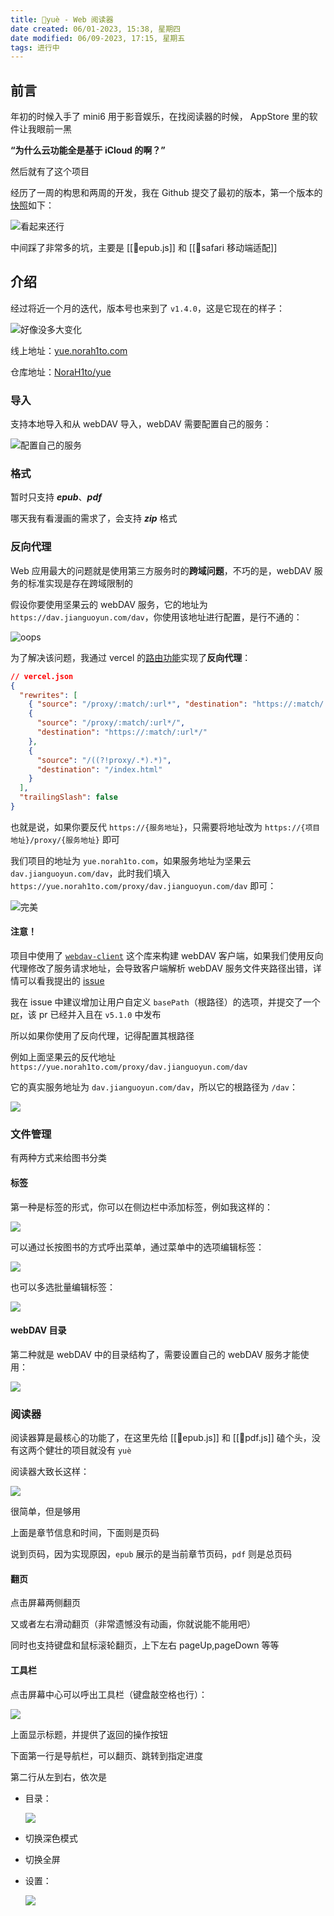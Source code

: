```yaml
---
title: 🤖yuè - Web 阅读器
date created: 06/01-2023, 15:38, 星期四
date modified: 06/09-2023, 17:15, 星期五
tags: 进行中
---
```


## 前言

年初的时候入手了 mini6 用于影音娱乐，在找阅读器的时候， AppStore 里的软件让我眼前一黑

**“为什么云功能全是基于 iCloud 的啊？”**

然后就有了这个项目

经历了一周的构思和两周的开发，我在 Github 提交了最初的版本，第一个版本的[快照](https://yue-7ifx3kij1-norah1to.vercel.app)如下：

![看起来还行](https://vercel-proxy.norah1to.com/proxy/raw.githubusercontent.com/NoraH1to/cdn/master/img/20230601155432.png)

中间踩了非常多的坑，主要是 [[🤖epub.js]] 和 [[🤖safari 移动端适配]]
## 介绍

经过将近一个月的迭代，版本号也来到了 `v1.4.0`，这是它现在的样子：

![好像没多大变化](https://vercel-proxy.norah1to.com/proxy/raw.githubusercontent.com/NoraH1to/cdn/master/img/20230601160459.png)

线上地址：[yue.norah1to.com](https://yue.norah1to.com)

仓库地址：[NoraH1to/yue](https://github.com/NoraH1to/yue)

### 导入

支持本地导入和从 webDAV 导入，webDAV 需要配置自己的服务：

![配置自己的服务](https://vercel-proxy.norah1to.com/proxy/raw.githubusercontent.com/NoraH1to/cdn/master/img/20230601164325.png)

### 格式

暂时只支持 **_epub_**、**_pdf_**

哪天我有看漫画的需求了，会支持 **_zip_** 格式

### 反向代理

Web 应用最大的问题就是使用第三方服务时的**跨域问题**，不巧的是，webDAV 服务的标准实现是存在跨域限制的

假设你要使用坚果云的 webDAV 服务，它的地址为 `https://dav.jianguoyun.com/dav`，你使用该地址进行配置，是行不通的：

![oops](https://vercel-proxy.norah1to.com/proxy/raw.githubusercontent.com/NoraH1to/cdn/master/img/20230601165043.png)

为了解决该问题，我通过 vercel 的[路由功能](https://vercel.com/docs/concepts/projects/project-configuration#rewrites)实现了**反向代理**：

```json
// vercel.json
{
  "rewrites": [
    { "source": "/proxy/:match/:url*", "destination": "https://:match/:url*" },
    {
      "source": "/proxy/:match/:url*/",
      "destination": "https://:match/:url*/"
    },
    {
      "source": "/((?!proxy/.*).*)",
      "destination": "/index.html"
    }
  ],
  "trailingSlash": false
}
```

也就是说，如果你要反代 `https://{服务地址}`，只需要将地址改为 `https://{项目地址}/proxy/{服务地址}` 即可

我们项目的地址为 `yue.norah1to.com`，如果服务地址为坚果云 `dav.jianguoyun.com/dav`，此时我们填入 `https://yue.norah1to.com/proxy/dav.jianguoyun.com/dav` 即可：

![完美](https://vercel-proxy.norah1to.com/proxy/raw.githubusercontent.com/NoraH1to/cdn/master/img/20230601165448.png)

#### 注意！

项目中使用了 [`webdav-client`](https://github.com/perry-mitchell/webdav-client) 这个库来构建 webDAV 客户端，如果我们使用反向代理修改了服务请求地址，会导致客户端解析 webDAV 服务文件夹路径出错，详情可以看我提出的 [issue](https://github.com/perry-mitchell/webdav-client/issues/342)

我在 issue 中建议增加让用户自定义 `basePath`（根路径）的选项，并提交了一个 [pr](https://github.com/perry-mitchell/webdav-client/pull/343)，该 pr 已经并入且在 `v5.1.0` 中发布

所以如果你使用了反向代理，记得配置其根路径

例如上面坚果云的反代地址 `https://yue.norah1to.com/proxy/dav.jianguoyun.com/dav`

它的真实服务地址为 `dav.jianguoyun.com/dav`，所以它的根路径为 `/dav`：

![](https://vercel-proxy.norah1to.com/proxy/raw.githubusercontent.com/NoraH1to/cdn/master/img/20230601202358.png)

### 文件管理

有两种方式来给图书分类

#### 标签

第一种是标签的形式，你可以在侧边栏中添加标签，例如我这样的：

![](https://vercel-proxy.norah1to.com/proxy/raw.githubusercontent.com/NoraH1to/cdn/master/img/C1F9CAA2BCF8DD1FBB9FB1660E255FB5.png)

可以通过长按图书的方式呼出菜单，通过菜单中的选项编辑标签：

![](https://vercel-proxy.norah1to.com/proxy/raw.githubusercontent.com/NoraH1to/cdn/master/img/66BD01EF1D24B039138A2E5BBDA5A6FF.png)

也可以多选批量编辑标签：

![](https://vercel-proxy.norah1to.com/proxy/raw.githubusercontent.com/NoraH1to/cdn/master/img/DA4265821A2CC88082E0D68A771638D0.png)

#### webDAV 目录

第二种就是 webDAV 中的目录结构了，需要设置自己的 webDAV 服务才能使用：

![](https://vercel-proxy.norah1to.com/proxy/raw.githubusercontent.com/NoraH1to/cdn/master/img/20230601170730.png)

### 阅读器

阅读器算是最核心的功能了，在这里先给 [[🤖epub.js]] 和 [[🤖pdf.js]] 磕个头，没有这两个健壮的项目就没有 `yuè`

阅读器大致长这样：

![](https://vercel-proxy.norah1to.com/proxy/raw.githubusercontent.com/NoraH1to/cdn/master/img/20230601171104.png)

很简单，但是够用

上面是章节信息和时间，下面则是页码

说到页码，因为实现原因，`epub` 展示的是当前章节页码，`pdf` 则是总页码

#### 翻页

点击屏幕两侧翻页

又或者左右滑动翻页（非常遗憾没有动画，你就说能不能用吧）

同时也支持键盘和鼠标滚轮翻页，上下左右 pageUp,pageDown 等等

#### 工具栏

点击屏幕中心可以呼出工具栏（键盘敲空格也行）：

![](https://vercel-proxy.norah1to.com/proxy/raw.githubusercontent.com/NoraH1to/cdn/master/img/20230601171953.png)

上面显示标题，并提供了返回的操作按钮

下面第一行是导航栏，可以翻页、跳转到指定进度

第二行从左到右，依次是

- 目录：

  ![](https://vercel-proxy.norah1to.com/proxy/raw.githubusercontent.com/NoraH1to/cdn/master/img/20230601172148.png)

- 切换深色模式

- 切换全屏

- 设置：

  ![](https://vercel-proxy.norah1to.com/proxy/raw.githubusercontent.com/NoraH1to/cdn/master/img/20230601172238.png)
